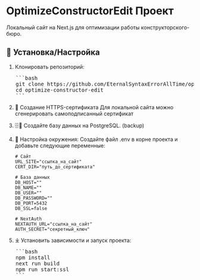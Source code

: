 # OptimizeConstructorEdit Проект

Локальный сайт на Next.js для оптимизации работы конструкторского-бюро.

## 🔧 Установка/Настройка

1. Клонировать репозиторий:
<pre>
   ```bash
   git clone https://github.com/EternalSyntaxErrorAllTime/optimize-constructor-edit
   cd optimize-constructor-edit
   ```
</pre>

2. 🔐 Создание HTTPS-сертификата
   Для локальной сайта можно сгенерировать самоподписанный сертификат

3. 🗄🐘 Создайте базу данных на PostgreSQL. (backup)

4. 📝 Настройка окружения:
Создайте файл .env в корне проекта и добавьте следующие переменные:
   ```env
   # Сайт
   URL_SITE="ссылка_на_сайт"
   CERT_DIR="путь_до_сертификата"

   # База данных
   DB_HOST=""
   DB_NAME=""
   DB_USER=""
   DB_PASSWORD=""
   DB_PORT=5432
   DB_SSL=false

   # NextAuth
   NEXTAUTH_URL="ссылка_на_сайт"
   AUTH_SECRET="секретный_ключ"
   ```

5. ⤓ Установить зависимости и запуск проекта:
<pre>
   ```bash
   npm install
   next run build
   npm run start:ssl
   ```
</pre>
